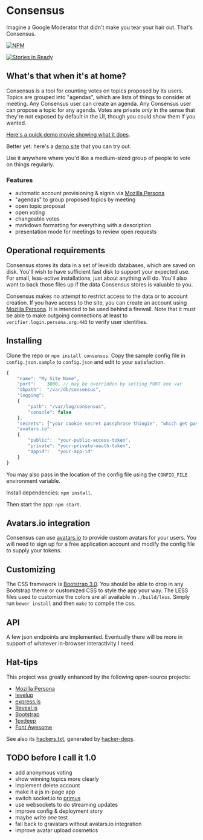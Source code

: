 # Consensus

Imagine a Google Moderator that didn't make you tear your hair out. That's Consensus.

[![NPM](https://nodei.co/npm/consensus.png)](https://nodei.co/npm/consensus/)

[![Stories in Ready](https://badge.waffle.io/ceejbot/consensus.png?label=ready)](https://waffle.io/ceejbot/consensus)  

## What's that when it's at home?

Consensus is a tool for counting votes on topics proposed by its users. Topics are grouped into "agendas", which are lists of things to consider at meeting. Any Consensus user can create an agenda. Any Consensus user can propose a topic for any agenda. Votes are private *only* in the sense that they're not exposed by default in the UI, though you could show them if you wanted.

[Here's a quick demo movie showing what it does](https://cloudup.com/cWPa8l1RdsF).

Better yet: here's a [demo site](http://demo.consensoid.io/) that you can try out.

Use it anywhere where you'd like a medium-sized group of people to vote on things regularly.

### Features

- automatic account provisioning & signin via [Mozilla Persona](https://www.mozilla.org/en-US/persona/)
- "agendas" to group proposed topics by meeting
- open topic proposal
- open voting
- changeable votes
- markdown formatting for everything with a description
- presentation mode for meetings to review open requests

## Operational requirements

Consensus stores its data in a set of leveldb databases, which are saved on disk. You'll wish to have sufficient fast disk to support your expected use. For small, less-active installations, just about anything will do. You'll also want to back those files up if the data Consensus stores is valuable to you. 

Consensus makes no attempt to restrict access to the data or to account creation. If you have access to the site, you can create an account using [Mozilla Persona](https://www.mozilla.org/en-US/persona/). It is intended to be used behind a firewall. Note that it must be able to make outgoing connections at least to `verifier.login.persona.org:443` to verify user identities.

## Installing

Clone the repo or `npm install consensus`. Copy the sample config file in `config.json.sample` to `config.json` and edit to your satisfaction.

```javascript
{
	"name": "My Site Name",
	"port":    3000, // may be overridden by setting PORT env var
	"dbpath":  "/var/db/consensus",
	"logging": 
	{
		"path": "/var/log/consensus",
		"console": false
	},
	"secrets": ["your cookie secret passphrase thingie", "which get passed to keygrip" ],
	"avatars.io":
	{
		"public":  "your-public-access-token",
		"private": "your-private-oauth-token",
		"appid":   "your-app-id"
	}
}
```

You may also pass in the location of the config file using the `CONFIG_FILE` environment variable.

Install dependencies: `npm install`.

Then start the app: `npm start`.

## Avatars.io integration

Consensus can use [avatars.io](http://avatars.io/) to provide custom avatars for your users. You will need to sign up for a free application account and modify the config file to supply your tokens.

## Customizing

The CSS framework is [Bootstrap 3.0](http://getbootstrap.com). You should be able to drop in any Bootstrap theme or customized CSS to style the app your way. The LESS files used to customize the colors are all available in `./build/less`. Simply run `bower install` and then `make` to compile the css.

## API

A few json endpoints are implemented. Eventually there will be more in support of whatever in-browser interactivity I need.

## Hat-tips

This project was greatly enhanced by the following open-source projects:

* [Mozilla Persona](https://www.mozilla.org/en-US/persona/)
* [levelup](https://github.com/rvagg/node-levelup)
* [express.js](http://expressjs.com)
* [Reveal.js](http://lab.hakim.se/reveal-js/)
* [Bootstrap](http://getbootstrap.com/)
* [1pxdeep](http://rriepe.github.io/1pxdeep/)
* [Font Awesome](http://fortawesome.github.io/Font-Awesome/)

See also its [hackers.txt](hackers.txt), generated by [hacker-deps](https://github.com/substack/hacker-deps).

## TODO before I call it 1.0

- add anonymous voting
- show winning topics more clearly
- implement delete account
- make it a js in-page app
- switch socket.io to [primus](http://primus.io)
- use websockets to do streaming updates
- improve config & deployment story
- maybe write *one* test
- fall back to gravatars without avatars.io integration
- improve avatar upload cosmetics
